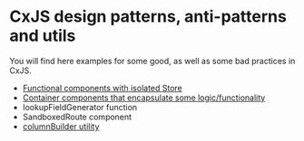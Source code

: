 # CxJS design patterns, anti-patterns and utils

You will find here examples for some good, as well as some bad practices in CxJS.

* [Functional components with isolated Store](examples/isolated-functional-components/index.md)
* [Container components that encapsulate some logic/functionality](examples/container-logic/index.md)
* lookupFieldGenerator function
* SandboxedRoute component
* [columnBuilder utility](examples/column-builder/index.md)
